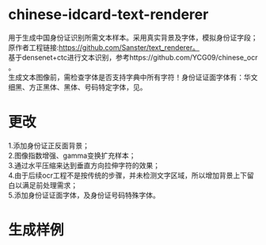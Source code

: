 # chinese-idcard-text-renderer
用于生成中国身份证识别所需文本样本。采用真实背景及字体，模拟身份证字段；  
原作者工程链接:https://github.com/Sanster/text_renderer。  
基于densenet+ctc进行文本识别，参考https://github.com/YCG09/chinese_ocr  。  
生成文本图像前，需检查字体是否支持字典中所有字符！身份证证面字体有：华文细黑、方正黑体、黑体、号码特定字体，见。
# 更改
1.添加身份证正反面背景；  
2.图像指数增强、gamma变换扩充样本；  
3.通过水平压缩来达到垂直方向拉伸字符的效果；  
4.由于后续ocr工程不是按传统的步骤，并未检测文字区域，所以增加背景上下留白以满足前处理需求；  
5.添加身份证证面字体，及身份证号码特殊字体。  
# 生成样例



